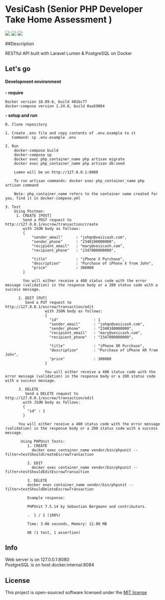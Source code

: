 # VesiCash (Senior PHP Developer Take Home Assessment ) 
![](https://img.shields.io/badge/version-0.1--beta-green.svg)
![](https://img.shields.io/badge/docker--compose-build-blue.svg)
![](https://img.shields.io/badge/docker-build-blue.svg)

##Description

RESTful API built with Laravel Lumen & PostgreSQL on Docker

## Let's go
#### Development environment
**- require**
    
    Docker version 18.09.6, build 481bc77
    docker-compose version 1.24.0, build 0aa59064

**- setup and run**

    0. Clone repository 

    1. Create .env file and copy contents of .env.example to it
       Command: cp .env.example .env
    
    2. Run
        docker-compose build
        docker-compose up
        docker exec php_container_name php artisan migrate
        docker exec php_container_name php artisan db:seed
        
        Lumen will be on http://127.0.0.1:8080
        
        To run artisan commands: docker exec php_container_name php artisan command
        
        Note: php_container_name refers to the container name created for you, find it in docker-compose.yml
        
    3. Test
        Using Postman:
         1. CREATE [POST]
            Send a POST request to http://127.0.0.1/escrow/transaction/create
            with JSON body as follows:
            {
            	"sender_email"		: "johqn@vesicash.com",
            	"sender_phone"		: "2348100000000",
            	"recipient_email"	: "mary@vesicash.com",
            	"recipient_phone"   : "2347000000000",
            	
            	"title"				: "iPhone X Purchase",
            	"description"		: "Purchase of iPhone X from John",
            	"price"				: 300000
            }
            
            You will either receive a 400 status code with the error message (validation) in the response body or a 200 status code with a success message.
            
          2. EDIT [PUT]
             Send a PUT request to http://127.0.0.1/escrow/transaction/edit
                      with JSON body as follows:
                      {
                        "id"                : 1
                      	"sender_email"		: "johqn@vesicash.com",
                      	"sender_phone"		: "2348100000000",
                      	"recipient_email"	: "mary@vesicash.com",
                      	"recipient_phone"   : "2347000000000",
                      	
                      	"title"				: "iPhone XR Purchase",
                      	"description"		: "Purchase of iPhone XR from John",
                      	"price"				: 300000
                      }
                      
                      You will either receive a 400 status code with the error message (validation) in the response body or a 200 status code with a success message. 
                      
          3. DELETE  
             Send a DELETE request to http://127.0.0.1/escrow/transaction/edit
            with JSON body as follows:
            {
              "id" : 1
            }
                                
          You will either receive a 400 status code with the error message (validation) in the response body or a 200 status code with a success message. 
          
           Using PHPUnit Tests:
              1. CREATE
                docker exec container_name vendor/bin/phpunit --filter=testShouldCreateEscrowTransaction
                
              2. EDIT
                docker exec container_name vendor/bin/phpunit --filter=testShouldEditEscrowTransaction
                
              3. DELETE
              docker exec container_name vendor/bin/phpunit --filter=testShouldDeleteEscrowTransaction
              
              Example response: 
              
              PHPUnit 7.5.14 by Sebastian Bergmann and contributors.
              
              .  1 / 1 (100%)
              
              Time: 3.06 seconds, Memory: 12.00 MB
              
              OK (1 test, 1 assertion)
## Info
Web server is on 127.0.0.1:8080 <br>
PostgreSQL is on host.docker.internal:8084

## License

This project is open-sourced software licensed under the [MIT license](http://opensource.org/licenses/MIT)
